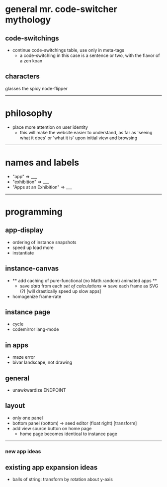 
# general mr. code-switcher mythology

## code-switchings
- continue code-switchings table, use only in meta-tags
  - a code-switching in this case is a sentence or two, with the flavor of a zen koan

## characters
glasses the spicy node-flipper

----------------------------------------
# philosophy
- place more attention on user identity
  - this will make the website easier to understand, as far as 'seeing what it does' or 'what it is' upon initial view and browsing

----------------------------------------
# names and labels
- "app" => ___
- "exhibition" => ___
- "Apps at an Exhibition" => ___


-----------------------------------------
# programming


## app-display
- ordering of instance snapshots
- speed up load more
- instantiate

## instance-canvas
- ** add caching of pure-functional (no Math.random) animated apps **
  - save *data* from each *set of calculations*
      => save each frame as SVG (?)
      [will drastically speed up slow apps]
- homogenize frame-rate

## instance page
- cycle
- codemirror lang-mode

## in apps
- maze error
- bivar landscape, not drawing

## general
- unawkwardize ENDPOINT

## layout
- only one panel
- bottom panel (bottom) -> seed editor (float right) [transform]
- add view source button on home page
  - home page becomes identical to instance page


--------------------

### new app ideas
## existing app expansion ideas
- balls of string: transform by rotation about y-axis
